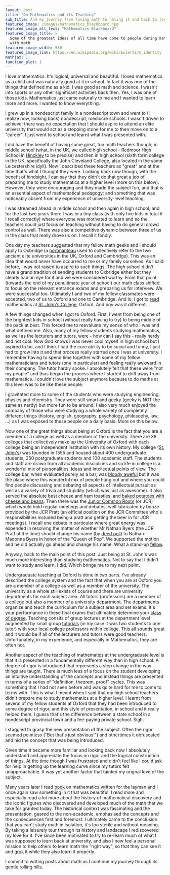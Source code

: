 ```yaml
---
layout: post
title: "On Mathematics and its Teaching"
sub_title: And my journey from loving math to hating it and back to loving it again
featured_image: /images/mathematics_blackboard.jpg
featured_image_alt_text: "Mathematics Blackboard"
featured_image_title: >
  Some of the greatest ideas of all time have come to people during math class ... none of which have anything to do
  with math
featured_image_width: 550
featured_image_link: https://en.wikipedia.org/wiki/Euler%27s_identity
mathjax: 1
function_plot: 1
---
```


I love mathematics.  It's logical, universal and beautiful.  I loved mathematics as a child and was naturally good at it
in school.  In fact it was one of the things that defined me as a kid, I was good at math and science.  I wasn't into
sports or any other significant activities back then.  Yes, I was one of those kids.  Mathematics just came naturally to
me and I wanted to learn more and more.  I wanted to know everything.

I grew up in a nondescript family in a nondescript town and went to (I realize now, looking back) nondescript, mediocre
schools.  I wasn't driven to achieve; there was no expectation that I should aspire to attend an elite university that
would act as a stepping stone for me to then move on to a "career".  I just went to school and learnt what I was
presented with.

I did have the benefit of having some great, fun math teachers though; in middle school (what, in the UK, we called high
school - Redmoor High School in [Hinckley](https://www.urbandictionary.com/define.php?term=shit-hole) to be precise)
and then in high school (sixth form college in the UK, specifically the John Cleveland College, also
located in the same Leicestershire idyll).  Now I described these teachers as "great" and at the time that's what I
thought they were.  Looking back now though, with the benefit of hindsight, I can say that they didn't do that great a
job of preparing me to study mathematics at a higher level (more on this below).  However, they were encouraging and
they made the subject fun, and that is an essential aspect of mathematical pedagogy; and something that was noticeably
absent from my experience of university-level teaching.

I was streamed ahead in middle school and then again in high school; and for the last two years there I was in a tiny
class (with only five kids in total if I recall correctly) where everyone was motivated to learn and so the teachers
could just focus on teaching without having to do general crowd control as well.  There was also a competitive dynamic
between three of us in the class that really drove us on.  I recall it fondly.

One day my teachers suggested that my fellow math geeks and I should apply to Oxbridge (a 
[portmanteau](https://en.wikipedia.org/wiki/Portmanteau) used to collectively refer to the two ancient elite
universities in the UK, Oxford and Cambridge).  This was an idea that would never have occurred to me or my family
ourselves.  As I said before, I was not raised to aspire to such things.  The high school didn't have a grand tradition
of sending students to Oxbridge either but they clearly had an eye for it and we were considered worthy.  From that
point (towards the end of my penultimate year of school) our math class shifted to focus on the relevant entrance exams
and preparing us for interview.  We were successful too.  Ultimately I and two of my fellow classmates were accepted,
two of us to Oxford and one to Cambridge.  And lo, I got to
[read](https://academia.stackexchange.com/questions/9524/when-referring-to-study-at-oxford-why-is-the-word-read-used)
mathematics at [St. John's College](https://www.sjc.ox.ac.uk/), Oxford.  And boy was it different.

A few things changed when I got to Oxford.  First, I went from being one of the brightest kids in school (without really
having to try) to being middle of the pack at best.  This forced me to reevaluate my sense of who I was and what defined
me.  Also, many of my fellow students studying mathematics, as well as the lecturers and tutors, were - how can I say
this - really nerdy and not cool.  Now God knows I was never cool myself in high school but I aspired to be, and I think
I had the core ability to be social and funny, I just had to grow into it and that process really started once I was at
university.  I remember having to spend time together with some of my fellow mathematicians and tutors (one in
particular) and feeling really awkward in their company.  The tutor hardly spoke.  I absolutely felt that these were
"not my people" and thus began the process where I started to drift away from mathematics.  I couldn't love the subject
anymore because to do maths at this level was to be like these people.

I gravitated more to some of the students who were studying engineering, physics and chemistry.  They were still smart
and geeky (geeky is NOT the same as nerdy) but more fun to be around.  I also very much enjoyed the company of those who
were studying a whole variety of completely different things (history, english, geography, psychology, philosophy, law,
...) as I was exposed to these people on a daily basis.  More on this below.

Now one of the great things about being at Oxford is the fact that you are a member of a college as well as a member of
the university.  There are 38 colleges that collectively make up the University of Oxford with each college being an
independent institution with its own history.  My college
([St. John's](https://en.wikipedia.org/wiki/St_John%27s_College,_Oxford)) was founded in 1555 and housed about 400
undergraduate students, 250 postgraduate students and 100 academic staff.  The students and staff are drawn from all
academic disciplines and so life in college is a wonderful mix of personalities, ideas and intellectual points of view.
The college bar, when evaluated purely as a bar, was
[bloody aweful](http://cherwell.org/2015/03/07/bar-review-st-johns/) but it was the place where this wonderful mix of
people hung out and where you could find people discussing and debating all aspects of intellectual pursuit as well as a
variety of trivia and stupidity (which was just as awesome).  It also served the absolute best cheese and ham toasties,
and [baked potatoes with cheese and beans](/images/baked_potato_with_cheese_and_beans.jpg).  Then there was the
[Junior Common Room](https://en.wikipedia.org/wiki/Common_Room_(university)) (or JCR) which would hold regular meetings
and debates, well lubricated by booze provided by the JCR Pratt (an official position on the JCR Committee who's
responsibilities included being a pratt and getting the beer in for JCR meetings).  I recall one debate in particular
where great energy was expended in resolving the matter of whether Mr Nathan Byers (the JCR Pratt at the time) should
change his name (by [deed poll](https://en.wikipedia.org/wiki/Deed_poll)) to Nathan-Madonna Byers in honor of the
"Queen of Pop".  We supported the motion and he did actually go ahead and change his name.  What a stand-up
[fellow](https://us.linkedin.com/in/nabyers).

Anyway, back to the main point of this post.  Just being at St. John's was much more interesting than studying
mathematics.  Not to say that I didn't want to study and learn, I did.  Which brings me to my next point.

Undergraduate teaching at Oxford is done in two parts.  I've already described the college system and the fact that when
you are at Oxford you are a member of a college as well as a member of the university.  The university as a whole still
exists of course and there are university departments for each subject area.  All tutors (professors) are a member of a
college but also a member of a university department.  The departments organize and teach the curriculum for a subject
area and set exams.  It's your performance in these final exams that ultimately determine your
[class of degree](https://en.wikipedia.org/wiki/British_undergraduate_degree_classification).
Teaching consits of group lectures at the department level augmented by small group
[tutorials](https://www.greenes.org.uk/our-history/the-history-of-the-tutorial/) (in my case it was two students to one
tutor) with your local college professors within college.  This all sounds great and it would be if all of the lecturers and tutors were good teachers.  Unfortunately, in my
experience, and especially in Mathematics, they are often not.

Another aspect of the teaching of mathematics at the undergraduate level is that it is presented in a fundamentally
different way than in high school.  A degree of rigor is introduced that represents a step change in the way things are
taught.  There is much less of a focus on the student developing an intuitive understanding of the concepts and instead
things are presented in terms of a series of "definition, theorem, proof" cycles.  This was something that I had
not seen before and was quite hard for me to come to terms with.  This is what I meant when I said that my high school
teachers didn't prepare me to study mathematics at a higher level.  I learnt from several of my fellow students at
Oxford that they had been introduced to some degree of rigor, and this style of presentation, in school and it really
helped them.  I guess that's the difference between a state school in a nondescript provincial town and a fee-paying
private school.  Sigh.

I stuggled to grasp the new presentation of the subject.  Often the rigor seemed pointless ("But that's just obvious!")
and othertimes it obfuscated and hid the concept that was being introduced.

Given time it became more familiar and looking back now I absolutely understand and appreciate the focus on rigor and
the logical construction of things. At the time though I was frustrated and didn't feel like I could ask for help in
getting up the learning curve since my tutors felt unapproachable.  It was yet another factor that tainted my orignal
love of the subject.

Many years later I read [book](https://www.amazon.com/dp/014014739X) on mathematics written for the layman and I once
again saw something in it that was beautiful.  I read more and especially read a lot more about the history of
mathematical discovery and the iconic figures who discovered and developed much of the math that we take for granted
today.  The historical context was fascinating and the presentation, geared to the non-academic, emphasised the concepts
and the consequences first and foremost.  I ultimately came to the conclusion that you can't study math in isolation,
it's too sterile and without meaning.  By taking a leisurely tour through its history and landscape I rediscovered my
love for it.  I've since been motivated to try to re-learn much of what I was supposed to learn back at university, and
also I now feel a personal mission to help others to learn math the "right way", so that they can see it and
[grok](https://en.wikipedia.org/wiki/Grok) it while they also learn it properly.

I commit to writing posts about math as I continue my journey through its gentle rolling hills.



<div id="plot-1" style="margin:auto;width:fit-content"></div>



<script>
  functionPlot({
    target: '#plot-1',
    title: '',
    width: 600,
    height: 300,
    disableZoom: true,
    xAxis: {
      domain: [-6, 6]
    },
    data: [{
      fn: 'sin(x^2)'
    },
    {
      fn: 'sin(x)'
    }]
  });
</script>
